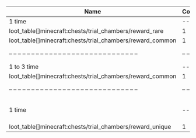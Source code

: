 | Name                                                      | Count | Chance | Weight | Comment              |
| --------------------------------------------------------- | ----- | ------ | ------ | -------------------- |
| 1 time                                                    |    -- |     -- |     -- |                      |
| loot_table[]minecraft:chests/trial_chambers/reward_rare   |     1 |    80% |   8/10 |                      |
| loot_table[]minecraft:chests/trial_chambers/reward_common |     1 |    20% |   2/10 |                      |
| – – – – – – – – – – – – – – – – – – – – – – – – – – – – – | – – – | – – –  | – – –  | – – – – – – – – – –  |
| 1 to 3 time                                               |    -- |     -- |     -- |                      |
| loot_table[]minecraft:chests/trial_chambers/reward_common |     1 |   100% |      1 |                      |
| – – – – – – – – – – – – – – – – – – – – – – – – – – – – – | – – – | – – –  | – – –  | – – – – – – – – – –  |
| 1 time                                                    |    -- |     -- |     -- | random chance: 0.25% |
| loot_table[]minecraft:chests/trial_chambers/reward_unique |     1 |   100% |      1 |                      |